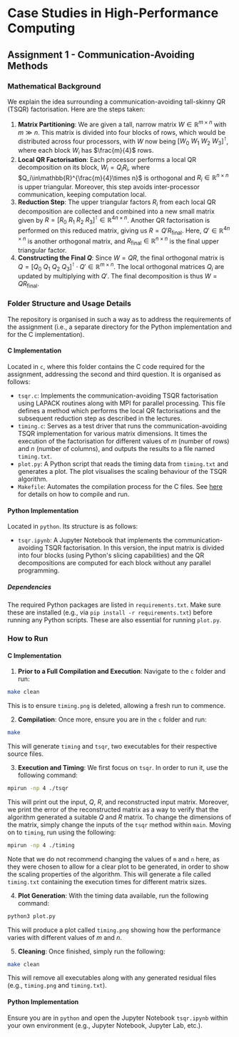 # Case Studies in High-Performance Computing

## Assignment 1 - Communication-Avoiding Methods

### Mathematical Background

We explain the idea surrounding a communication-avoiding tall-skinny QR (TSQR) factorisation. Here are the steps taken:

1. **Matrix Partitioning**: We are given a tall, narrow matrix $W\in\mathbb{R}^{m\times n}$ with $m\gg n$. This matrix is divided into four blocks of rows, which would be distributed across four processors, with $W$ now being $[W_0\ W_1\ W_2\ W_3]^\intercal$, where each block $W_i$ has $\frac{m}{4}$ rows.
2. **Local QR Factorisation**: Each processor performs a local QR decomposition on its block, $W_i=Q_iR_i$, where $Q_i\in\mathbb{R}^{\frac{m}{4}\times n}$ is orthogonal and $R_i\in\mathbb{R}^{n\times n}$ is upper triangular. Moreover, this step avoids inter-processor communication, keeping computation local.
3. **Reduction Step**: The upper triangular factors $R_i$ from each local QR decomposition are collected and combined into a new small matrix given by $R=[R_0\ R_1\ R_2\ R_3]^\intercal\in\mathbb{R}^{4n\times n}$. Another QR factorisation is performed on this reduced matrix, giving us $R=Q\prime R_{\text{final}}$. Here, $Q\prime\in\mathbb{R}^{4n\times n}$ is another orthogonal matrix, and $R_{\text{final}}\in\mathbb{R}^{n\times n}$ is the final upper triangular factor.
4. **Constructing the Final $Q$**: Since $W=QR$, the final orthogonal matrix is $Q=[Q_0\ Q_1\ Q_2\ Q_3]^\intercal\cdot Q\prime\in\mathbb{R}^{m\times n}$. The local orthogonal matrices $Q_i$ are updated by multiplying with $Q\prime$. The final decomposition is thus $W=QR_{\text{final}}$.

### Folder Structure and Usage Details

The repository is organised in such a way as to address the requirements of the assignment (i.e., a separate directory for the Python implementation and for the C implementation).

#### C Implementation

Located in `c`, where this folder contains the C code required for the assignment, addressing the second and third question. It is organised as follows:

- `tsqr.c`: Implements the communication-avoiding TSQR factorisation using LAPACK routines along with MPI for parallel processing. This file defines a method which performs the local QR factorisations and the subsequent reduction step as described in the lectures.
- `timing.c`: Serves as a test driver that runs the communication-avoiding TSQR implementation for various matrix dimensions. It times the execution of the factorisation for different values of $m$ (number of rows) and $n$ (number of columns), and outputs the results to a file named `timing.txt`.
- `plot.py`: A Python script that reads the timing data from `timing.txt` and generates a plot. The plot visualises the scaling behaviour of the TSQR algorithm.
- `Makefile`: Automates the compilation process for the C files. See [here](#how-to-run) for details on how to compile and run.

#### Python Implementation

Located in `python`. Its structure is as follows:

- `tsqr.ipynb`: A Jupyter Notebook that implements the communication-avoiding TSQR factorisation. In this version, the input matrix is divided into four blocks (using Python's slicing capabilities) and the QR decompositions are computed for each block without any parallel programming.

##### Dependencies

The required Python packages are listed in `requirements.txt`. Make sure these are installed (e.g., via `pip install -r requirements.txt`) before running any Python scripts. These are also essential for running `plot.py`.

### How to Run

#### C Implementation

1. **Prior to a Full Compilation and Execution**: Navigate to the `c` folder and run:

```bash
make clean
```

This is to ensure `timing.png` is deleted, allowing a fresh run to commence.

2. **Compilation**: Once more, ensure you are in the `c` folder and run:

```bash
make
```

This will generate `timing` and `tsqr`, two executables for their respective source files.

3. **Execution and Timing**: We first focus on `tsqr`. In order to run it, use the following command:

```bash
mpirun -np 4 ./tsqr
```

This will print out the input, $Q$, $R$, and reconstructed input matrix. Moreover, we print the error of the reconstructed matrix as a way to verify that the algorithm generated a suitable $Q$ and $R$ matrix. To change the dimensions of the matrix, simply change the inputs of the `tsqr` method within `main`. Moving on to `timing`, run using the following:

```bash
mpirun -np 4 ./timing
```

Note that we do not recommend changing the values of `m` and `n` here, as they were chosen to allow for a clear plot to be generated, in order to show the scaling properties of the algorithm. This will generate a file called `timing.txt` containing the execution times for different matrix sizes.

4. **Plot Generation**: With the timing data available, run the following command:

```bash
python3 plot.py
```

This will produce a plot called `timing.png` showing how the performance varies with different values of $m$ and $n$.

5. **Cleaning**: Once finished, simply run the following:

```bash
make clean
```

This will remove all executables along with any generated residual files (e.g., `timing.png` and `timing.txt`).

#### Python Implementation

Ensure you are in `python` and open the Jupyter Notebook `tsqr.ipynb` within your own environment (e.g., Jupyter Notebook, Jupyter Lab, etc.).
